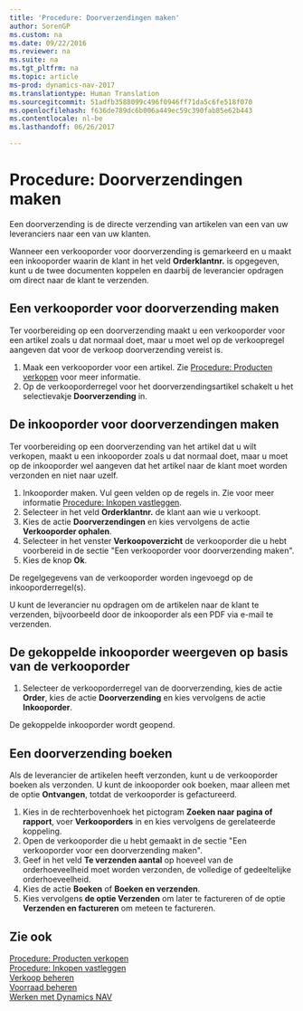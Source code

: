 ```yaml
---
title: 'Procedure: Doorverzendingen maken'
author: SorenGP
ms.custom: na
ms.date: 09/22/2016
ms.reviewer: na
ms.suite: na
ms.tgt_pltfrm: na
ms.topic: article
ms-prod: dynamics-nav-2017
ms.translationtype: Human Translation
ms.sourcegitcommit: 51adfb3588099c496f0946ff71da5c6fe518f070
ms.openlocfilehash: f636de789dc6b006a449ec59c390fab85e62b443
ms.contentlocale: nl-be
ms.lasthandoff: 06/26/2017

---
```


# <a name="how-to-make-drop-shipments"></a>Procedure: Doorverzendingen maken
Een doorverzending is de directe verzending van artikelen van een van uw leveranciers naar een van uw klanten.

Wanneer een verkooporder voor doorverzending is gemarkeerd en u maakt een inkooporder waarin de klant in het veld **Orderklantnr.** is opgegeven, kunt u de twee documenten koppelen en daarbij de leverancier opdragen om direct naar de klant te verzenden.

## <a name="to-create-a-sales-order-for-drop-shipment"></a>Een verkooporder voor doorverzending maken
Ter voorbereiding op een doorverzending maakt u een verkooporder voor een artikel zoals u dat normaal doet, maar u moet wel op de verkoopregel aangeven dat voor de verkoop doorverzending vereist is.

1. Maak een verkooporder voor een artikel. Zie [Procedure: Producten verkopen](sales-how-sell-products.md) voor meer informatie.
2. Op de verkooporderregel voor het doorverzendingsartikel schakelt u het selectievakje **Doorverzending** in.

## <a name="to-create-the-purchase-order-for-drop-shipment"></a>De inkooporder voor doorverzendingen maken
Ter voorbereiding op een doorverzending van het artikel dat u wilt verkopen, maakt u een inkooporder zoals u dat normaal doet, maar u moet op de inkooporder wel aangeven dat het artikel naar de klant moet worden verzonden en niet naar uzelf.

1. Inkooporder maken. Vul geen velden op de regels in. Zie voor meer informatie [Procedure: Inkopen vastleggen](purchasing-how-record-purchases.md).
2. Selecteer in het veld **Orderklantnr.** de klant aan wie u verkoopt.
3. Kies de actie **Doorverzendingen** en kies vervolgens de actie **Verkooporder ophalen**.
4. Selecteer in het venster **Verkoopoverzicht** de verkooporder die u hebt voorbereid in de sectie "Een verkooporder voor doorverzending maken".
5. Kies de knop **Ok**.

De regelgegevens van de verkooporder worden ingevoegd op de inkooporderregel(s).

U kunt de leverancier nu opdragen om de artikelen naar de klant te verzenden, bijvoorbeeld door de inkooporder als een PDF via e-mail te verzenden.     

## <a name="to-view-the-linked-purchase-order-from-the-sales-order"></a>De gekoppelde inkooporder weergeven op basis van de verkooporder
1. Selecteer de verkooporderregel van de doorverzending, kies de actie **Order**, kies de actie **Doorverzending** en kies vervolgens de actie **Inkooporder**.

De gekoppelde inkooporder wordt geopend.

## <a name="to-post-a-drop-shipment"></a>Een doorverzending boeken
Als de leverancier de artikelen heeft verzonden, kunt u de verkooporder boeken als verzonden. U kunt de inkooporder ook boeken, maar alleen met de optie **Ontvangen**, totdat de verkooporder is gefactureerd.
1. Kies in de rechterbovenhoek het pictogram **Zoeken naar pagina of rapport**, voer **Verkooporders** in en kies vervolgens de gerelateerde koppeling.
2. Open de verkooporder die u hebt gemaakt in de sectie "Een verkooporder voor een doorverzending maken".
3. Geef in het veld **Te verzenden aantal** op hoeveel van de orderhoeveelheid moet worden verzonden, de volledige of gedeeltelijke orderhoeveelheid.
3. Kies de actie **Boeken** of **Boeken en verzenden**.
4. Kies vervolgens **de optie Verzenden** om later te factureren of de optie **Verzenden en factureren** om meteen te factureren.

## <a name="see-also"></a>Zie ook
[Procedure: Producten verkopen](sales-how-sell-products.md)    
[Procedure: Inkopen vastleggen](purchasing-how-record-purchases.md)  
[Verkoop beheren](sales-manage-sales.md)  
[Voorraad beheren](inventory-manage-inventory.md)      
[Werken met Dynamics NAV](ui-work-product.md)

